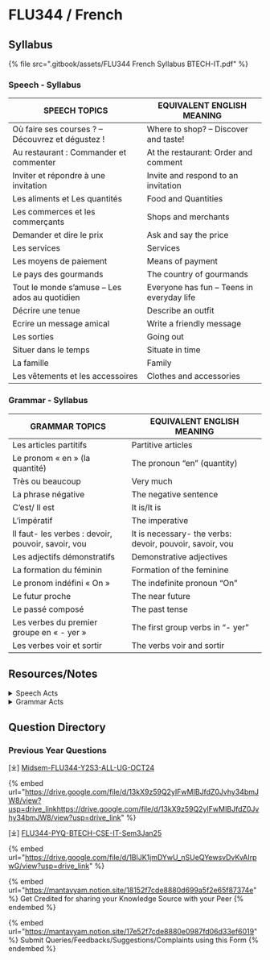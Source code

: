 # FLU344 / French

## Syllabus

{% file src=".gitbook/assets/FLU344 French Syllabus BTECH-IT.pdf" %}

### Speech - Syllabus

| SPEECH TOPICS                                    | EQUIVALENT ENGLISH MEANING                |
| ------------------------------------------------ | ----------------------------------------- |
| Où faire ses courses ? – Découvrez et dégustez ! | Where to shop? – Discover and taste!      |
| Au restaurant : Commander et commenter           | At the restaurant: Order and comment      |
| Inviter et répondre à une invitation             | Invite and respond to an invitation       |
| Les aliments et Les quantités                    | Food and Quantities                       |
| Les commerces et les commerçants                 | Shops and merchants                       |
| Demander et dire le prix                         | Ask and say the price                     |
| Les services                                     | Services                                  |
| Les moyens de paiement                           | Means of payment                          |
| Le pays des gourmands                            | The country of gourmands                  |
| Tout le monde s’amuse – Les ados au quotidien    | Everyone has fun – Teens in everyday life |
| Décrire une tenue                                | Describe an outfit                        |
| Ecrire un message amical                         | Write a friendly message                  |
| Les sorties                                      | Going out                                 |
| Situer dans le temps                             | Situate in time                           |
| La famille                                       | Family                                    |
| Les vêtements et les accessoires                 | Clothes and accessories                   |

### Grammar - Syllabus

| GRAMMAR TOPICS                                     | EQUIVALENT ENGLISH MEANING                               |
| -------------------------------------------------- | -------------------------------------------------------- |
| Les articles partitifs                             | Partitive articles                                       |
| Le pronom « en » (la quantité)                     | The pronoun “en” (quantity)                              |
| Très ou beaucoup                                   | Very much                                                |
| La phrase négative                                 | The negative sentence                                    |
| C’est/ Il est                                      | It is/It is                                              |
| L’impératif                                        | The imperative                                           |
| Il faut- les verbes : devoir, pouvoir, savoir, vou | It is necessary- the verbs: devoir, pouvoir, savoir, vou |
| Les adjectifs démonstratifs                        | Demonstrative adjectives                                 |
| La formation du féminin                            | Formation of the feminine                                |
| Le pronom indéfini « On »                          | The indefinite pronoun “On”                              |
| Le futur proche                                    | The near future                                          |
| Le passé composé                                   | The past tense                                           |
| Les verbes du premier groupe en « - yer »          | The first group verbs in “- yer”                         |
| Les verbes voir et sortir                          | The verbs voir and sortir                                |

## Resources/Notes

<details>

<summary>Speech Acts</summary>

\[⤓] [FLU344 French (Speech Acts) Keynotes ](https://drive.google.com/file/d/1P2hDZhgMx99tzNLPkeI-Xijr6cKHJiY0/view?usp=drive_link)

</details>

<details>

<summary>Grammar Acts</summary>

\[⤓] [FLU344 French (Grammar) Keynotes](https://drive.google.com/file/d/1P6OCj1zW6LRPKqHPgi0ZilEK02L61urh/view?usp=drive_link)

</details>

## Question Directory

### Previous Year Questions

\[⤓] [Midsem-FLU344-Y2S3-ALL-UG-OCT24](https://drive.google.com/file/d/13kX9z59Q2yIFwMIBJfdZ0Jvhy34bmJW8/view?usp=drive_link)

{% embed url="https://drive.google.com/file/d/13kX9z59Q2yIFwMIBJfdZ0Jvhy34bmJW8/view?usp=drive_linkhttps://drive.google.com/file/d/13kX9z59Q2yIFwMIBJfdZ0Jvhy34bmJW8/view?usp=drive_link" %}

\[⤓] [FLU344-PYQ-BTECH-CSE-IT-Sem3Jan25](https://drive.google.com/file/d/1BlJK1jmDYwU_nSUeQYewsvDvKvAIrpwG/view?usp=drive_link)

{% embed url="https://drive.google.com/file/d/1BlJK1jmDYwU_nSUeQYewsvDvKvAIrpwG/view?usp=drive_link" %}

{% embed url="https://mantavyam.notion.site/18152f7cde8880d699a5f2e65f87374e" %}
Get Credited for sharing your Knowledge Source with your Peer
{% endembed %}

{% embed url="https://mantavyam.notion.site/17e52f7cde8880e0987fd06d33ef6019" %}
Submit Queries/Feedbacks/Suggestions/Complaints using this Form
{% endembed %}
